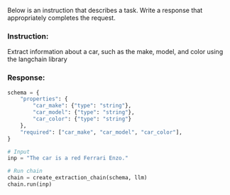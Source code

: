 Below is an instruction that describes a task. Write a response that appropriately completes the request.

### Instruction:
Extract information about a car, such as the make, model, and color using the langchain library

### Response:
```python
schema = {
    "properties": {
        "car_make": {"type": "string"},
        "car_model": {"type": "string"},
        "car_color": {"type": "string"}
    },
    "required": ["car_make", "car_model", "car_color"],
}

# Input 
inp = "The car is a red Ferrari Enzo."

# Run chain
chain = create_extraction_chain(schema, llm)
chain.run(inp)
```